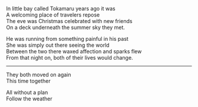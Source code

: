 In little bay called Tokamaru years ago it was  
A welcoming place of travelers repose  
The eve was Christmas celebrated with new friends  
On a deck underneath the summer sky they met.  

He was running from something painful in his past  
She was simply out there seeing the world  
Between the two there waxed affection and sparks flew  
From that night on, both of their lives would change.

----

They both moved on again   
This time together

All without a plan  
Follow the weather  
